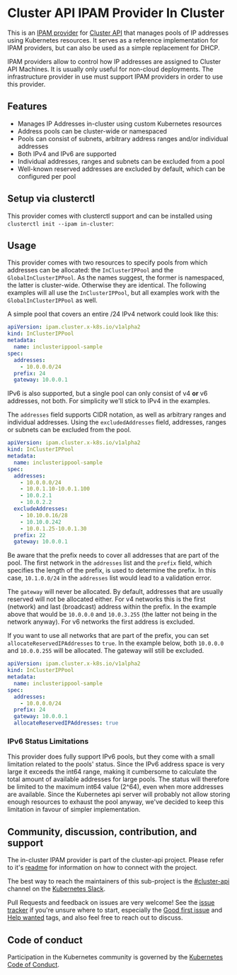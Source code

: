 # Cluster API IPAM Provider In Cluster

This is an [IPAM provider](https://github.com/kubernetes-sigs/cluster-api/blob/main/docs/proposals/20220125-ipam-integration.md#ipam-provider) for [Cluster API](https://github.com/kubernetes-sigs/cluster-api) that manages pools of IP addresses using Kubernetes resources. It serves as a reference implementation for IPAM providers, but can also be used as a simple replacement for DHCP.

IPAM providers allow to control how IP addresses are assigned to Cluster API Machines. It is usually only useful for non-cloud deployments. The infrastructure provider in use must support IPAM providers in order to use this provider.

## Features

- Manages IP Addresses in-cluster using custom Kubernetes resources
- Address pools can be cluster-wide or namespaced
- Pools can consist of subnets, arbitrary address ranges and/or individual addresses
- Both IPv4 and IPv6 are supported
- Individual addresses, ranges and subnets can be excluded from a pool
- Well-known reserved addresses are excluded by default, which can be configured per pool

## Setup via clusterctl

This provider comes with clusterctl support and can be installed using `clusterctl init --ipam in-cluster`:

## Usage

This provider comes with two resources to specify pools from which addresses can be allocated: the `InClusterIPPool` and the `GlobalInClusterIPPool`. As the names suggest, the former is namespaced, the latter is cluster-wide. Otherwise they are identical. The following examples will all use the `InClusterIPPool`, but all examples work with the `GlobalInClusterIPPool` as well.

A simple pool that covers an entire /24 IPv4 network could look like this:

```yaml
apiVersion: ipam.cluster.x-k8s.io/v1alpha2
kind: InClusterIPPool
metadata:
  name: inclusterippool-sample
spec:
  addresses:
    - 10.0.0.0/24
  prefix: 24
  gateway: 10.0.0.1
```

IPv6 is also supported, but a single pool can only consist of v4 **or** v6 addresses, not both. For simplicity we'll stick to IPv4 in the examples.

The `addresses` field supports CIDR notation, as well as arbitrary ranges and individual addresses. Using the `excludedAddresses` field, addresses, ranges or subnets can be excluded from the pool.

```yaml
apiVersion: ipam.cluster.x-k8s.io/v1alpha2
kind: InClusterIPPool
metadata:
  name: inclusterippool-sample
spec:
  addresses:
    - 10.0.0.0/24
    - 10.0.1.10-10.0.1.100
    - 10.0.2.1
    - 10.0.2.2
  excludeAddresses:
    - 10.10.0.16/28
    - 10.10.0.242
    - 10.0.1.25-10.0.1.30
  prefix: 22
  gateway: 10.0.0.1
```

Be aware that the prefix needs to cover all addresses that are part of the pool. The first network in the `addresses` list and the `prefix` field, which specifies the length of the prefix, is used to determine the prefix. In this case, `10.1.0.0/24` in the `addresses` list would lead to a validation error.

The `gateway` will never be allocated. By default, addresses that are usually reserved will not be allocated either. For v4 networks this is the first (network) and last (broadcast) address within the prefix. In the example above that would be `10.0.0.0` and `10.0.3.255` (the latter not being in the network anyway). For v6 networks the first address is excluded.

If you want to use all networks that are part of the prefix, you can set `allocateReservedIPAddresses` to `true`. In the example below, both `10.0.0.0` and `10.0.0.255` will be allocated. The gateway will still be excluded.

```yaml
apiVersion: ipam.cluster.x-k8s.io/v1alpha2
kind: InClusterIPPool
metadata:
  name: inclusterippool-sample
spec:
  addresses:
    - 10.0.0.0/24
  prefix: 24
  gateway: 10.0.0.1
  allocateReservedIPAddresses: true
```


### IPv6 Status Limitations

This provider does fully support IPv6 pools, but they come with a small limitation related to the pools' status. Since the IPv6 address space is very large it exceeds the int64 range, making it cumbersome to calculate the total amount of available addresses for large pools. The status will therefore be limited to the maximum int64 value (2^64), even when more addresses are available. Since the Kubernetes api server will probably not allow storing enough resources to exhaust the pool anyway, we've decided to keep this limitation in favour of simpler implementation.

## Community, discussion, contribution, and support

The in-cluster IPAM provider is part of the cluster-api project. Please refer to it's [readme](https://github.com/kubernetes-sigs/cluster-api?tab=readme-ov-file#-community-discussion-contribution-and-support) for information on how to connect with the project.

The best way to reach the maintainers of this sub-project is the [#cluster-api](https://kubernetes.slack.com/archives/C8TSNPY4T) channel on the [Kubernetes Slack](https://slack.k8s.io).

Pull Requests and feedback on issues are very welcome! See the [issue tracker](https://github.com/kubernetes-sigs/cluster-api-ipam-provider-in-cluster/issues) if you're unsure where to start, especially the [Good first issue](https://github.com/kubernetes-sigs/cluster-api-ipam-provider-in-cluster/issues?q=is%3Aopen+is%3Aissue+label%3A%22good+first+issue%22) and [Help wanted](https://github.com/kubernetes-sigs/cluster-api-ipam-provider-in-cluster/issues?utf8=%E2%9C%93&q=is%3Aopen+is%3Aissue+label%3A%22help+wanted%22+) tags, and also feel free to reach out to discuss.

## Code of conduct

Participation in the Kubernetes community is governed by the [Kubernetes Code of Conduct](https://github.com/kubernetes-sigs/cluster-api-ipam-provider-in-cluster/blob/main/code-of-conduct.md).
